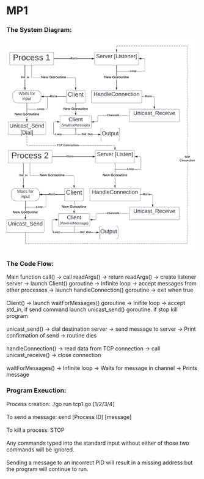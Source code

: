 # MP1

<h3> The System Diagram:</h3>

![Code Diagram](https://github.com/lovettmf/MP1/blob/2174778cff164f7152ab09f2e90a4267c80dfa9d/MP1%20System%20Diagram.png?raw=true)

<h3> The Code Flow: </h3>
Main function call() -> call readArgs() -> return readArgs() -> create listener server -> launch Client() goroutine -> Infinite loop -> accept messages from other processes -> launch handleConnection() goroutine -> exit when true
<br/>
<br/>
Client() -> launch waitForMessages() goroutine -> Inifite loop -> accept std_in, if send command launch unicast_send() goroutine. if stop kill program
<br/>
<br/>
unicast_send() -> dial destination server -> send message to server -> Print confirmation of send -> routine dies
<br/>
<br/>
handleConnection() -> read data from TCP connection -> call unicast_receive() -> close connection
<br/>
<br/>
waitForMessages() -> Infinite loop -> Waits for message in channel -> Prints message

<h3> Program Exeuction: </h3>
Process creation:
./go run tcp1.go [1/2/3/4]
<br/>
<br/>
To send a message:
send [Process ID] [message]
<br/>
<br/>
To kill a process:
STOP
<br/>
<br/>
Any commands typed into the standard input without either of those two commands will be ignored.
<br/>
<br/>
Sending a message to an incorrect PID will result in a missing address but the program will continue to run.
